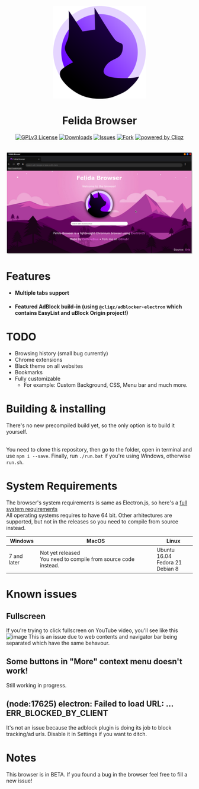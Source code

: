 <p align="center"><img width="250" height="250" src="./assets/icon.png" alt="Felida icon"></p>
<h1 align="center">Felida Browser</h1>
<p align="center">
  <a href="https://opensource.org/licenses/"><img alt="GPLv3 License" src="https://img.shields.io/badge/License-GPL%20v3-yellow.svg"></a>
  <a href="#badges"><img alt="Downloads" src="https://img.shields.io/github/downloads/raluvy95/FelidaBrowser/total.svg?style=flat"></a>
  <a href="https://github.com/raluvy95/FelidaBrowser/issues"><img alt="Issues" src="https://img.shields.io/github/issues-raw/raluvy95/FelidaBrowser.svg"></a>
  <a href="https://github.com/raluvy95/FelidaBrowser"><img alt="Fork" src="https://img.shields.io/github/forks/raluvy95/FelidaBrowser.svg?style=social&label=Fork"></a>
  <a href="https://github.com/cliqz-oss/adblocker"><img alt="powered by Cliqz" src="https://img.shields.io/badge/cliqz-powered-blue?logo=cliqz"></a>
</p><br>
<img src="./assets/screenshot.png" alt="Felida icon">

# Features

  - #### Multiple tabs support
  - #### Featured AdBlock build-in (using `@cliqz/adblocker-electron` which contains EasyList and uBlock Origin project!)

# TODO
  - Browsing history (small bug currently)
  - Chrome extensions
  - Black theme on all websites
  - Bookmarks
  - Fully customizable
    - For example: Custom Background, CSS, Menu bar and much more.

# Building & installing
There's no new precompiled build yet, so the only option is to build it yourself.<br><br>

You need to clone this repository, then go to the folder, open in terminal and use `npm i --save`. Finally, run `./run.bat` if you're using Windows, otherwise `run.sh`.

# System Requirements

The browser's system requirements is same as Electron.js, so here's a [full system requirements](https://stackoverflow.com/questions/36306450/what-is-minimum-system-requirements-to-run-electron-apps)<br>
All operating systems requires to have 64 bit. Other arhitectures are supported, but not in the releases so you need to compile from source instead.

| Windows | MacOS | Linux |
| --- | --- | --- |
| 7 and later | Not yet released<br>You need to compile from source code instead. | Ubuntu 16.04<br>Fedora 21<br>Debian 8 |

# Known issues
## Fullscreen
If you're trying to click fullscreen on YouTube video, you'll see like this ![image](https://user-images.githubusercontent.com/43247023/147974115-9eda335e-bc1f-43b8-b064-228753304c2f.png)
This is an issue due to web contents and navigator bar being separated which have the same behavour.

## Some buttons in "More" context menu doesn't work!
Still working in progress.

## (node:17625) electron: Failed to load URL: ... ERR_BLOCKED_BY_CLIENT
It's not an issue because the adblock plugin is doing its job to block tracking/ad urls. Disable it in Settings if you want to ditch.

# Notes

This browser is in BETA. If you found a bug in the browser feel free to fill a new issue! 

